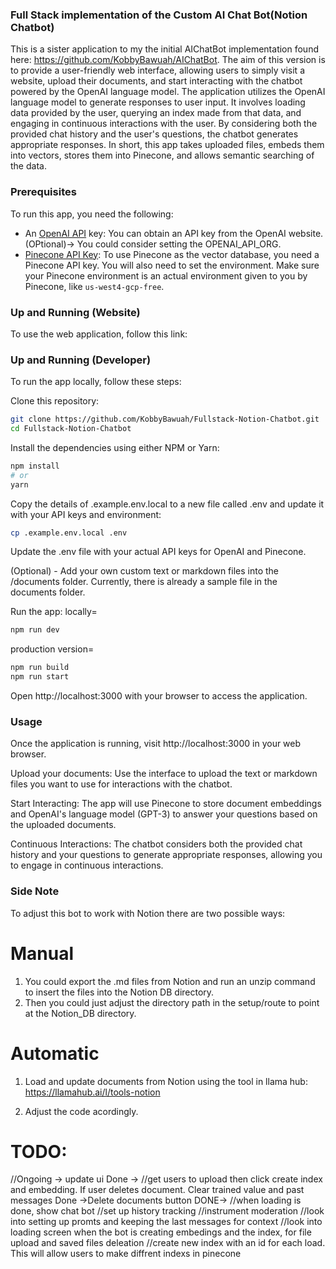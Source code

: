### Full Stack implementation of the Custom AI Chat Bot(Notion Chatbot)
This is a sister application to my the initial AIChatBot implementation found here: https://github.com/KobbyBawuah/AIChatBot. The aim of this version is to provide a user-friendly web interface, allowing users to simply visit a website, upload their documents, and start interacting with the chatbot powered by the OpenAI language model. The application utilizes the OpenAI language model to generate responses to user input. It involves loading data provided by the user, querying an index made from that data, and engaging in continuous interactions with the user. By considering both the provided chat history and the user's questions, the chatbot generates appropriate responses. In short, this app takes uploaded files, embeds them into vectors, stores them into Pinecone, and allows semantic searching of the data.


### Prerequisites
To run this app, you need the following:
- An [OpenAI API](https://platform.openai.com/) key: You can obtain an API key from the OpenAI website. (OPtional)-> You could consider setting the OPENAI_API_ORG.
- [Pinecone API Key](https://app.pinecone.io/organizations/-NalvPDNU4OBLzvzVC7t/projects/gcp-starter:5718e41/indexes): To use Pinecone as the vector database, you need a Pinecone API key. You will also need to set the environment. Make sure your Pinecone environment is an actual environment given to you by Pinecone, like `us-west4-gcp-free`.

### Up and Running (Website)
To use the web application, follow this link:


### Up and Running (Developer)
To run the app locally, follow these steps:

Clone this repository:
```bash
git clone https://github.com/KobbyBawuah/Fullstack-Notion-Chatbot.git
cd Fullstack-Notion-Chatbot
```

Install the dependencies using either NPM or Yarn:
```bash
npm install
# or
yarn
```

Copy the details of .example.env.local to a new file called .env and update it with your API keys and environment:
```bash
cp .example.env.local .env
```

Update the .env file with your actual API keys for OpenAI and Pinecone.

(Optional) - Add your own custom text or markdown files into the /documents folder. Currently, there is already a sample file in the documents folder.

Run the app:
locally=
```bash
npm run dev
```

production version=
```bash
npm run build
npm run start
```

Open http://localhost:3000 with your browser to access the application.

### Usage
Once the application is running, visit http://localhost:3000 in your web browser.

Upload your documents: Use the interface to upload the text or markdown files you want to use for interactions with the chatbot.

Start Interacting: The app will use Pinecone to store document embeddings and OpenAI's language model (GPT-3) to answer your questions based on the uploaded documents.

Continuous Interactions: The chatbot considers both the provided chat history and your questions to generate appropriate responses, allowing you to engage in continuous interactions.



### Side Note
To adjust this bot to work with Notion there are two possible ways:

# Manual 
1. You could export the .md files from Notion and run an unzip command to insert the files into the Notion DB directory.
2. Then you could just adjust the directory path in the setup/route to point at the Notion_DB directory. 

# Automatic
1. Load and update documents from Notion using the tool in llama hub:
https://llamahub.ai/l/tools-notion 

2. Adjust the code acordingly. 


# TODO:
//Ongoing -> update ui
Done -> //get users to upload then click create index and embedding. If user deletes document. Clear trained value and past messages
Done ->Delete documents button
DONE-> //when loading is done, show chat bot 
  //set up history tracking
  //instrument moderation
  //look into setting up promts and keeping the last messages for context
  //look into loading screen when the bot is creating embedings and the index, for file upload and saved files deleation
  //create new index with an id for each load. This will allow users to make diffrent indexs in pinecone
